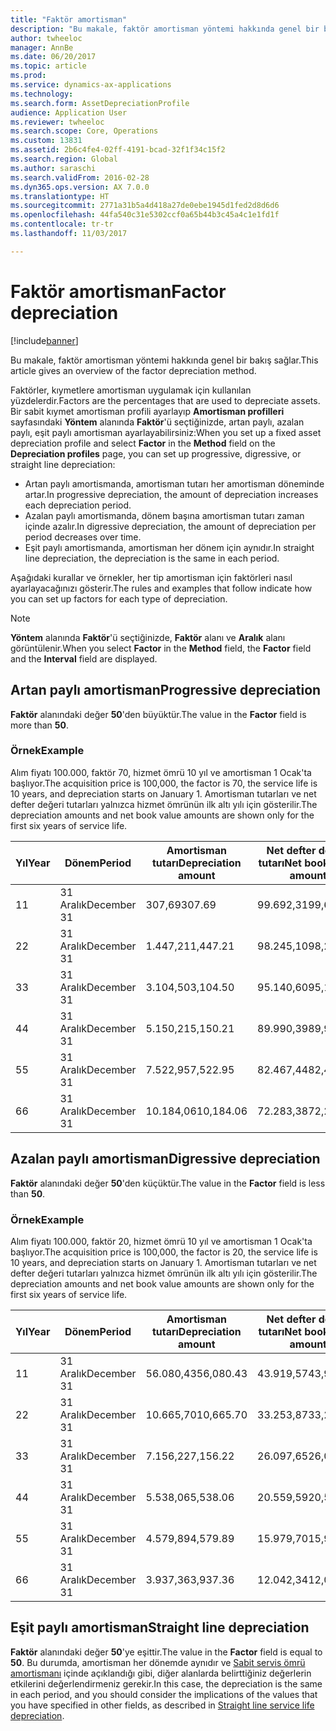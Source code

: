 ```yaml
---
title: "Faktör amortisman"
description: "Bu makale, faktör amortisman yöntemi hakkında genel bir bakış sağlar."
author: twheeloc
manager: AnnBe
ms.date: 06/20/2017
ms.topic: article
ms.prod: 
ms.service: dynamics-ax-applications
ms.technology: 
ms.search.form: AssetDepreciationProfile
audience: Application User
ms.reviewer: twheeloc
ms.search.scope: Core, Operations
ms.custom: 13831
ms.assetid: 2b6c4fe4-02ff-4191-bcad-32f1f34c15f2
ms.search.region: Global
ms.author: saraschi
ms.search.validFrom: 2016-02-28
ms.dyn365.ops.version: AX 7.0.0
ms.translationtype: HT
ms.sourcegitcommit: 2771a31b5a4d418a27de0ebe1945d1fed2d8d6d6
ms.openlocfilehash: 44fa540c31e5302ccf0a65b44b3c45a4c1e1fd1f
ms.contentlocale: tr-tr
ms.lasthandoff: 11/03/2017

---
```


# <a name="factor-depreciation"></a><span data-ttu-id="1e7c9-103">Faktör amortisman</span><span class="sxs-lookup"><span data-stu-id="1e7c9-103">Factor depreciation</span></span>

[!include[banner](../includes/banner.md)]


<span data-ttu-id="1e7c9-104">Bu makale, faktör amortisman yöntemi hakkında genel bir bakış sağlar.</span><span class="sxs-lookup"><span data-stu-id="1e7c9-104">This article gives an overview of the factor depreciation method.</span></span>

<span data-ttu-id="1e7c9-105">Faktörler, kıymetlere amortisman uygulamak için kullanılan yüzdelerdir.</span><span class="sxs-lookup"><span data-stu-id="1e7c9-105">Factors are the percentages that are used to depreciate assets.</span></span> <span data-ttu-id="1e7c9-106">Bir sabit kıymet amortisman profili ayarlayıp **Amortisman profilleri** sayfasındaki **Yöntem** alanında **Faktör**'ü seçtiğinizde, artan paylı, azalan paylı, eşit paylı amortisman ayarlayabilirsiniz:</span><span class="sxs-lookup"><span data-stu-id="1e7c9-106">When you set up a fixed asset depreciation profile and select **Factor** in the **Method** field on the **Depreciation profiles** page, you can set up progressive, digressive, or straight line depreciation:</span></span>

-   <span data-ttu-id="1e7c9-107">Artan paylı amortismanda, amortisman tutarı her amortisman döneminde artar.</span><span class="sxs-lookup"><span data-stu-id="1e7c9-107">In progressive depreciation, the amount of depreciation increases each depreciation period.</span></span>
-   <span data-ttu-id="1e7c9-108">Azalan paylı amortismanda, dönem başına amortisman tutarı zaman içinde azalır.</span><span class="sxs-lookup"><span data-stu-id="1e7c9-108">In digressive depreciation, the amount of depreciation per period decreases over time.</span></span>
-   <span data-ttu-id="1e7c9-109">Eşit paylı amortismanda, amortisman her dönem için aynıdır.</span><span class="sxs-lookup"><span data-stu-id="1e7c9-109">In straight line depreciation, the depreciation is the same in each period.</span></span>

<span data-ttu-id="1e7c9-110">Aşağıdaki kurallar ve örnekler, her tip amortisman için faktörleri nasıl ayarlayacağınızı gösterir.</span><span class="sxs-lookup"><span data-stu-id="1e7c9-110">The rules and examples that follow indicate how you can set up factors for each type of depreciation.</span></span> 

> [!NOTE] 
> <span data-ttu-id="1e7c9-111">**Yöntem** alanında **Faktör**'ü seçtiğinizde, **Faktör** alanı ve **Aralık** alanı görüntülenir.</span><span class="sxs-lookup"><span data-stu-id="1e7c9-111">When you select **Factor** in the **Method** field, the **Factor** field and the **Interval** field are displayed.</span></span>

## <a name="progressive-depreciation"></a><span data-ttu-id="1e7c9-112">Artan paylı amortisman</span><span class="sxs-lookup"><span data-stu-id="1e7c9-112">Progressive depreciation</span></span>
<span data-ttu-id="1e7c9-113">**Faktör** alanındaki değer **50**'den büyüktür.</span><span class="sxs-lookup"><span data-stu-id="1e7c9-113">The value in the **Factor** field is more than **50**.</span></span>

### <a name="example"></a><span data-ttu-id="1e7c9-114">Örnek</span><span class="sxs-lookup"><span data-stu-id="1e7c9-114">Example</span></span>

<span data-ttu-id="1e7c9-115">Alım fiyatı 100.000, faktör 70, hizmet ömrü 10 yıl ve amortisman 1 Ocak'ta başlıyor.</span><span class="sxs-lookup"><span data-stu-id="1e7c9-115">The acquisition price is 100,000, the factor is 70, the service life is 10 years, and depreciation starts on January 1.</span></span> <span data-ttu-id="1e7c9-116">Amortisman tutarları ve net defter değeri tutarları yalnızca hizmet ömrünün ilk altı yılı için gösterilir.</span><span class="sxs-lookup"><span data-stu-id="1e7c9-116">The depreciation amounts and net book value amounts are shown only for the first six years of service life.</span></span>

| <span data-ttu-id="1e7c9-117">Yıl</span><span class="sxs-lookup"><span data-stu-id="1e7c9-117">Year</span></span> | <span data-ttu-id="1e7c9-118">Dönem</span><span class="sxs-lookup"><span data-stu-id="1e7c9-118">Period</span></span>      | <span data-ttu-id="1e7c9-119">Amortisman tutarı</span><span class="sxs-lookup"><span data-stu-id="1e7c9-119">Depreciation amount</span></span> | <span data-ttu-id="1e7c9-120">Net defter değeri tutarı</span><span class="sxs-lookup"><span data-stu-id="1e7c9-120">Net book value amount</span></span> |
|------|-------------|---------------------|-----------------------|
| <span data-ttu-id="1e7c9-121">1</span><span class="sxs-lookup"><span data-stu-id="1e7c9-121">1</span></span>    | <span data-ttu-id="1e7c9-122">31 Aralık</span><span class="sxs-lookup"><span data-stu-id="1e7c9-122">December 31</span></span> | <span data-ttu-id="1e7c9-123">307,69</span><span class="sxs-lookup"><span data-stu-id="1e7c9-123">307.69</span></span>              | <span data-ttu-id="1e7c9-124">99.692,31</span><span class="sxs-lookup"><span data-stu-id="1e7c9-124">99,692.31</span></span>             |
| <span data-ttu-id="1e7c9-125">2</span><span class="sxs-lookup"><span data-stu-id="1e7c9-125">2</span></span>    | <span data-ttu-id="1e7c9-126">31 Aralık</span><span class="sxs-lookup"><span data-stu-id="1e7c9-126">December 31</span></span> | <span data-ttu-id="1e7c9-127">1.447,21</span><span class="sxs-lookup"><span data-stu-id="1e7c9-127">1,447.21</span></span>            | <span data-ttu-id="1e7c9-128">98.245,10</span><span class="sxs-lookup"><span data-stu-id="1e7c9-128">98,245.10</span></span>             |
| <span data-ttu-id="1e7c9-129">3</span><span class="sxs-lookup"><span data-stu-id="1e7c9-129">3</span></span>    | <span data-ttu-id="1e7c9-130">31 Aralık</span><span class="sxs-lookup"><span data-stu-id="1e7c9-130">December 31</span></span> | <span data-ttu-id="1e7c9-131">3.104,50</span><span class="sxs-lookup"><span data-stu-id="1e7c9-131">3,104.50</span></span>            | <span data-ttu-id="1e7c9-132">95.140,60</span><span class="sxs-lookup"><span data-stu-id="1e7c9-132">95,140.60</span></span>             |
| <span data-ttu-id="1e7c9-133">4</span><span class="sxs-lookup"><span data-stu-id="1e7c9-133">4</span></span>    | <span data-ttu-id="1e7c9-134">31 Aralık</span><span class="sxs-lookup"><span data-stu-id="1e7c9-134">December 31</span></span> | <span data-ttu-id="1e7c9-135">5.150,21</span><span class="sxs-lookup"><span data-stu-id="1e7c9-135">5,150.21</span></span>            | <span data-ttu-id="1e7c9-136">89.990,39</span><span class="sxs-lookup"><span data-stu-id="1e7c9-136">89,990.39</span></span>             |
| <span data-ttu-id="1e7c9-137">5</span><span class="sxs-lookup"><span data-stu-id="1e7c9-137">5</span></span>    | <span data-ttu-id="1e7c9-138">31 Aralık</span><span class="sxs-lookup"><span data-stu-id="1e7c9-138">December 31</span></span> | <span data-ttu-id="1e7c9-139">7.522,95</span><span class="sxs-lookup"><span data-stu-id="1e7c9-139">7,522.95</span></span>            | <span data-ttu-id="1e7c9-140">82.467,44</span><span class="sxs-lookup"><span data-stu-id="1e7c9-140">82,467.44</span></span>             |
| <span data-ttu-id="1e7c9-141">6</span><span class="sxs-lookup"><span data-stu-id="1e7c9-141">6</span></span>    | <span data-ttu-id="1e7c9-142">31 Aralık</span><span class="sxs-lookup"><span data-stu-id="1e7c9-142">December 31</span></span> | <span data-ttu-id="1e7c9-143">10.184,06</span><span class="sxs-lookup"><span data-stu-id="1e7c9-143">10,184.06</span></span>           | <span data-ttu-id="1e7c9-144">72.283,38</span><span class="sxs-lookup"><span data-stu-id="1e7c9-144">72,283.38</span></span>             |

## <a name="digressive-depreciation"></a><span data-ttu-id="1e7c9-145">Azalan paylı amortisman</span><span class="sxs-lookup"><span data-stu-id="1e7c9-145">Digressive depreciation</span></span>
<span data-ttu-id="1e7c9-146">**Faktör** alanındaki değer **50**'den küçüktür.</span><span class="sxs-lookup"><span data-stu-id="1e7c9-146">The value in the **Factor** field is less than **50**.</span></span>

### <a name="example"></a><span data-ttu-id="1e7c9-147">Örnek</span><span class="sxs-lookup"><span data-stu-id="1e7c9-147">Example</span></span>

<span data-ttu-id="1e7c9-148">Alım fiyatı 100.000, faktör 20, hizmet ömrü 10 yıl ve amortisman 1 Ocak'ta başlıyor.</span><span class="sxs-lookup"><span data-stu-id="1e7c9-148">The acquisition price is 100,000, the factor is 20, the service life is 10 years, and depreciation starts on January 1.</span></span> <span data-ttu-id="1e7c9-149">Amortisman tutarları ve net defter değeri tutarları yalnızca hizmet ömrünün ilk altı yılı için gösterilir.</span><span class="sxs-lookup"><span data-stu-id="1e7c9-149">The depreciation amounts and net book value amounts are shown only for the first six years of service life.</span></span>

| <span data-ttu-id="1e7c9-150">Yıl</span><span class="sxs-lookup"><span data-stu-id="1e7c9-150">Year</span></span> | <span data-ttu-id="1e7c9-151">Dönem</span><span class="sxs-lookup"><span data-stu-id="1e7c9-151">Period</span></span>      | <span data-ttu-id="1e7c9-152">Amortisman tutarı</span><span class="sxs-lookup"><span data-stu-id="1e7c9-152">Depreciation amount</span></span> | <span data-ttu-id="1e7c9-153">Net defter değeri tutarı</span><span class="sxs-lookup"><span data-stu-id="1e7c9-153">Net book value amount</span></span> |
|------|-------------|---------------------|-----------------------|
| <span data-ttu-id="1e7c9-154">1</span><span class="sxs-lookup"><span data-stu-id="1e7c9-154">1</span></span>    | <span data-ttu-id="1e7c9-155">31 Aralık</span><span class="sxs-lookup"><span data-stu-id="1e7c9-155">December 31</span></span> | <span data-ttu-id="1e7c9-156">56.080,43</span><span class="sxs-lookup"><span data-stu-id="1e7c9-156">56,080.43</span></span>           | <span data-ttu-id="1e7c9-157">43.919,57</span><span class="sxs-lookup"><span data-stu-id="1e7c9-157">43,919.57</span></span>             |
| <span data-ttu-id="1e7c9-158">2</span><span class="sxs-lookup"><span data-stu-id="1e7c9-158">2</span></span>    | <span data-ttu-id="1e7c9-159">31 Aralık</span><span class="sxs-lookup"><span data-stu-id="1e7c9-159">December 31</span></span> | <span data-ttu-id="1e7c9-160">10.665,70</span><span class="sxs-lookup"><span data-stu-id="1e7c9-160">10,665.70</span></span>           | <span data-ttu-id="1e7c9-161">33.253,87</span><span class="sxs-lookup"><span data-stu-id="1e7c9-161">33,253.87</span></span>             |
| <span data-ttu-id="1e7c9-162">3</span><span class="sxs-lookup"><span data-stu-id="1e7c9-162">3</span></span>    | <span data-ttu-id="1e7c9-163">31 Aralık</span><span class="sxs-lookup"><span data-stu-id="1e7c9-163">December 31</span></span> | <span data-ttu-id="1e7c9-164">7.156,22</span><span class="sxs-lookup"><span data-stu-id="1e7c9-164">7,156.22</span></span>            | <span data-ttu-id="1e7c9-165">26.097,65</span><span class="sxs-lookup"><span data-stu-id="1e7c9-165">26,097.65</span></span>             |
| <span data-ttu-id="1e7c9-166">4</span><span class="sxs-lookup"><span data-stu-id="1e7c9-166">4</span></span>    | <span data-ttu-id="1e7c9-167">31 Aralık</span><span class="sxs-lookup"><span data-stu-id="1e7c9-167">December 31</span></span> | <span data-ttu-id="1e7c9-168">5.538,06</span><span class="sxs-lookup"><span data-stu-id="1e7c9-168">5,538.06</span></span>            | <span data-ttu-id="1e7c9-169">20.559,59</span><span class="sxs-lookup"><span data-stu-id="1e7c9-169">20,559.59</span></span>             |
| <span data-ttu-id="1e7c9-170">5</span><span class="sxs-lookup"><span data-stu-id="1e7c9-170">5</span></span>    | <span data-ttu-id="1e7c9-171">31 Aralık</span><span class="sxs-lookup"><span data-stu-id="1e7c9-171">December 31</span></span> | <span data-ttu-id="1e7c9-172">4.579,89</span><span class="sxs-lookup"><span data-stu-id="1e7c9-172">4,579.89</span></span>            | <span data-ttu-id="1e7c9-173">15.979,70</span><span class="sxs-lookup"><span data-stu-id="1e7c9-173">15,979.70</span></span>             |
| <span data-ttu-id="1e7c9-174">6</span><span class="sxs-lookup"><span data-stu-id="1e7c9-174">6</span></span>    | <span data-ttu-id="1e7c9-175">31 Aralık</span><span class="sxs-lookup"><span data-stu-id="1e7c9-175">December 31</span></span> | <span data-ttu-id="1e7c9-176">3.937,36</span><span class="sxs-lookup"><span data-stu-id="1e7c9-176">3,937.36</span></span>            | <span data-ttu-id="1e7c9-177">12.042,34</span><span class="sxs-lookup"><span data-stu-id="1e7c9-177">12,042.34</span></span>             |

## <a name="straight-line-depreciation"></a><span data-ttu-id="1e7c9-178">Eşit paylı amortisman</span><span class="sxs-lookup"><span data-stu-id="1e7c9-178">Straight line depreciation</span></span>
<span data-ttu-id="1e7c9-179">**Faktör** alanındaki değer **50**'ye eşittir.</span><span class="sxs-lookup"><span data-stu-id="1e7c9-179">The value in the **Factor** field is equal to **50**.</span></span> <span data-ttu-id="1e7c9-180">Bu durumda, amortisman her dönemde aynıdır ve [Sabit servis ömrü amortismanı](straight-line-service-life-depreciation.md) içinde açıklandığı gibi, diğer alanlarda belirttiğiniz değerlerin etkilerini değerlendirmeniz gerekir.</span><span class="sxs-lookup"><span data-stu-id="1e7c9-180">In this case, the depreciation is the same in each period, and you should consider the implications of the values that you have specified in other fields, as described in [Straight line service life depreciation](straight-line-service-life-depreciation.md).</span></span>




